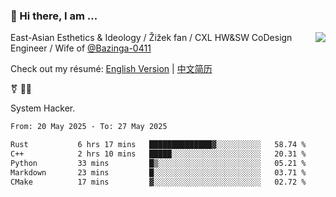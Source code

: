 ### 👋 Hi there, I am ...

<img align="right" src="https://github-readme-stats.vercel.app/api?username=vickiegpt&show_icons=true&icon_color=0366d6&bg_color=ffffff&hide_title=true" />

East-Asian Esthetics & Ideology / Žižek fan / CXL HW&SW CoDesign Engineer / Wife of [@Bazinga-0411](https://bazinga-0411.github.io/)

Check out my résumé: [English Version](http://asplos.dev/) | [中文简历](http://asplos.dev/CN.html)

⚧️ 
🏳️‍⚧️ 

System Hacker.


<!--START_SECTION:waka-->

```txt
From: 20 May 2025 - To: 27 May 2025

Rust           6 hrs 17 mins   ██████████████▓░░░░░░░░░░   58.74 %
C++            2 hrs 10 mins   █████░░░░░░░░░░░░░░░░░░░░   20.31 %
Python         33 mins         █▒░░░░░░░░░░░░░░░░░░░░░░░   05.21 %
Markdown       23 mins         █░░░░░░░░░░░░░░░░░░░░░░░░   03.71 %
CMake          17 mins         ▓░░░░░░░░░░░░░░░░░░░░░░░░   02.72 %
```

<!--END_SECTION:waka-->
